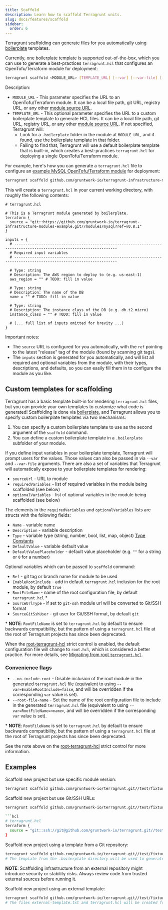 ```yaml
---
title: Scaffold
description: Learn how to scaffold Terragrunt units.
slug: docs/features/scaffold
sidebar:
  order: 6
---
```


Terragrunt scaffolding can generate files for you automatically using [boilerplate](https://github.com/gruntwork-io/boilerplate) templates.

Currently, one boilerplate template is supported out-of-the-box, which you can use to generate a best-practices `terragrunt.hcl` that configures an OpenTofu/Terraform module for deployment:

```bash
terragrunt scaffold <MODULE_URL> [TEMPLATE_URL] [--var] [--var-file] [--no-include-root] [--root-file-name]
```

Description:

- `MODULE_URL` - This parameter specifies the URL to an OpenTofu/Terraform module. It can be a local file path, git URL, registry URL, or any other [module source URL](https://developer.hashicorp.com/terraform/language/modules/sources).
- `TEMPLATE_URL` - This optional parameter specifies the URL to a custom boilerplate template to generate HCL files. It can be a local file path, git URL, registry URL, or any other [module source URL](https://developer.hashicorp.com/terraform/language/modules/sources). If not specified, Terragrunt will:
  - Look for a `.boilerplate` folder in the module at `MODULE_URL`, and if found, use the boilerplate template in that folder.
  - Failing to find that, Terragrunt will use a default boilerplate template that is built-in, which creates a best-practices `terragrunt.hcl` for deploying a single OpenTofu/Terraform module.

For example, here's how you can generate a `terragrunt.hcl` file to configure an [example MySQL OpenTofu/Terraform module](https://github.com/gruntwork-io/terragrunt-infrastructure-modules-example/tree/master/mysql) for deployment:

```bash
terragrunt scaffold github.com/gruntwork-io/terragrunt-infrastructure-modules-example//modules/mysql
```

This will create a `terragrunt.hcl` in your current working directory, with roughly the following contents:

```hcl
# terragrunt.hcl

# This is a Terragrunt module generated by boilerplate.
terraform {
  source = "git::https://github.com/gruntwork-io/terragrunt-infrastructure-modules-example.git//modules/mysql?ref=v0.8.1"
}

inputs = {
  # --------------------------------------------------------------------------------------------------------------------
  # Required input variables
  # --------------------------------------------------------------------------------------------------------------------

  # Type: string
  # Description: The AWS region to deploy to (e.g. us-east-1)
  aws_region = "" # TODO: fill in value

  # Type: string
  # Description: The name of the DB
  name = "" # TODO: fill in value

  # Type: string
  # Description: The instance class of the DB (e.g. db.t2.micro)
  instance_class = "" # TODO: fill in value

  # (... full list of inputs omitted for brevity ...)
}
```

Important notes:

- The `source` URL is configured for you automatically, with the `ref` pointing to the latest "release" tag of the module (found by scanning git tags).
- The `inputs` section is generated for you automatically, and will list all required and optional variables from the module, with their types, descriptions, and defaults, so you can easily fill them in to configure the module as you like.

## Custom templates for scaffolding

Terragrunt has a basic template built-in for rendering `terragrunt.hcl` files, but you can provide your own templates to customize what code is generated! Scaffolding is done via [boilerplate](https://github.com/gruntwork-io/boilerplate), and Terragrunt allows you to specify custom boilerplate templates via two mechanisms:

1. You can specify a custom boilerplate template to use as the second argument of the `scaffold` command.
2. You can define a custom boilerplate template in a `.boilerplate` subfolder of your module.

If you define input variables in your boilerplate template, Terragrunt will prompt users for the values. Those values can also be passed in via `--var` and `--var-file` arguments.
There are also a set of variables that Terragrunt will automatically expose to your boilerplate templates for rendering:

- `sourceUrl` - URL to module
- `requiredVariables` - list of required variables in the module being scaffolded (see below)
- `optionalVariables` - list of optional variables in the module being scaffolded (see below)

The elements in the `requiredVariables` and `optionalVariables` lists are structs with the following fields:

- `Name` - variable name
- `Description` - variable description
- `Type` - variable type (string, number, bool, list, map, object) [Type Constants](https://developer.hashicorp.com/packer/docs/templates/hcl_templates/variables#type-constraints)
- `DefaultValue` - variable default value
- `DefaultValuePlaceholder` - default value placeholder (e.g. `""` for a string or `0` for a number)

Optional variables which can be passed to `scaffold` command:

- `Ref` - git tag or branch name for module to be used
- `EnableRootInclude` - add in default `terragrunt.hcl` inclusion for the root module, by default `true`
- `RootFileName` - name of the root configuration file, by default `terragrunt.hcl` \*
- `SourceUrlType` - if set to `git-ssh` module url will be converted to Git/SSH format
- `SourceGitSshUser` - git user for Git/SSH format, by default `git`

\* **NOTE**: `RootFileName` is set to `terragrunt.hcl` by default to ensure backwards compatibility, but the pattern of using a `terragrunt.hcl` file at the root of Terragrunt projects has since been deprecated.

   When the [root-terragrunt-hcl](/docs/reference/strict-mode/#root-terragrunt-hcl) strict control is enabled, the default configuration file will change to `root.hcl`, which is considered a better practice. For more details, see [Migrating from root `terragrunt.hcl`](/docs/migrate/migrating-from-root-terragrunt-hcl).

### Convenience flags

- `--no-include-root` - Disable inclusion of the root module in the generated `terragrunt.hcl` file (equivalent to using `--var=EnableRootInclude=false`, and will be overridden if the corresponding `var` value is set).
- `--root-file-name` - Set the name of the root configuration file to include in the generated `terragrunt.hcl` file (equivalent to using `--var=RootFileName=<name>`, and will be overridden if the corresponding `var` value is set).

\* **NOTE**: `RootFileName` is set to `terragrunt.hcl` by default to ensure backwards compatibility, but the pattern of using a `terragrunt.hcl` file at the root of Terragrunt projects has since been deprecated.

   See the note above on the [root-terragrunt-hcl](/docs/reference/strict-mode/#root-terragrunt-hcl) strict control for more information.

## Examples

Scaffold new project but use specific module version:

```bash
terragrunt scaffold github.com/gruntwork-io/terragrunt.git//test/fixtures/inputs --var=Ref=v0.68.4
```

Scaffold new project but use Git/SSH URLs:

```bash
terragrunt scaffold github.com/gruntwork-io/terragrunt.git//test/fixtures/inputs --var=SourceUrlType=git-ssh

```hcl
# terragrunt.hcl
terraform {
  source = "git::ssh://git@github.com/gruntwork-io/terragrunt.git//test/fixtures/inputs?ref=v0.68.4"
}
```

Scaffold new project using a template from a Git repository:

```bash
terragrunt scaffold github.com/gruntwork-io/terragrunt.git//test/fixtures/scaffold/module-with-template
# The template from the .boilerplate directory will be used to generate terragrunt.hcl
```

**NOTE**: Scaffolding infrastructure from an external repository might introduce security or stability risks. Always review code from trusted external sources before running it.

Scaffold new project using an external template:

```bash
terragrunt scaffold github.com/gruntwork-io/terragrunt.git//test/fixtures/inputs git@github.com:gruntwork-io/terragrunt.git//test/fixtures/scaffold/external-template
# The files external-template.txt and terragrunt.hcl will be created from that external template
```
